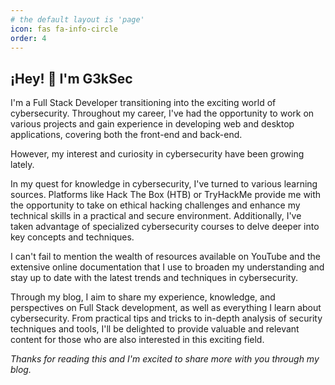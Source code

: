 ```yaml
---
# the default layout is 'page'
icon: fas fa-info-circle
order: 4
---
```


## ¡Hey! 👋 I'm G3kSec

I'm a Full Stack Developer transitioning into the exciting world of cybersecurity. Throughout my career, I've had the opportunity to work on various projects and gain experience in developing web and desktop applications, covering both the front-end and back-end.

However, my interest and curiosity in cybersecurity have been growing lately.

In my quest for knowledge in cybersecurity, I've turned to various learning sources. Platforms like Hack The Box (HTB) or TryHackMe provide me with the opportunity to take on ethical hacking challenges and enhance my technical skills in a practical and secure environment. Additionally, I've taken advantage of specialized cybersecurity courses to delve deeper into key concepts and techniques.

I can't fail to mention the wealth of resources available on YouTube and the extensive online documentation that I use to broaden my understanding and stay up to date with the latest trends and techniques in cybersecurity.

Through my blog, I aim to share my experience, knowledge, and perspectives on Full Stack development, as well as everything I learn about cybersecurity. From practical tips and tricks to in-depth analysis of security techniques and tools, I'll be delighted to provide valuable and relevant content for those who are also interested in this exciting field.

*Thanks for reading this and I'm excited to share more with you through my blog.*